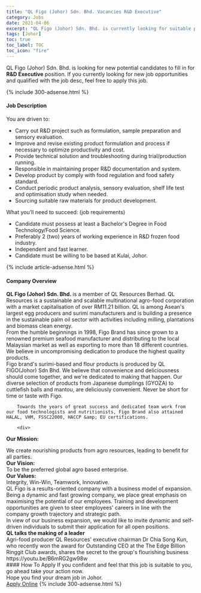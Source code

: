 ```yaml
---
title: "QL Figo (Johor) Sdn. Bhd. Vacancies R&D Executive" 
category: Jobs 
date: 2021-04-06 
excerpt: "QL Figo (Johor) Sdn. Bhd. is currently looking for suitable person to fill in the R&D Executive which based in Johor" 
tags: [Johor] 
toc: true 
toc_label: TOC 
toc_icon: "fire" 
--- 
```


<p>QL Figo (Johor) Sdn. Bhd. is looking for new potential candidates to fill in for <b>R&D Executive</b> position. If you currently looking for new job opportunities and qualified with the job desc, feel free to apply this job.
</p>{% include 300-adsense.html %} 
<div><div><h4>Job Description</h4></div><div><div><span><div><div>You are driven to:</div><ul><li>Carry out R&amp;D project such as formulation, sample preparation and sensory evaluation.</li><li>Improve and revise existing product formulation and process if necessary to optimize productivity and cost.</li><li>Provide technical solution and troubleshooting during trial/production running.</li><li>Responsible in maintaining proper R&amp;D documentation and system.</li><li>Develop product by comply with food regulation and food safety standard.</li><li>Conduct periodic product analysis, sensory evaluation, shelf life test and optimisation study when needed.</li><li>Sourcing suitable raw materials for product development.</li></ul><div><div>What you&#8217;ll need to succeed: (job requirements)</div><ul><li>Candidate must possess at least a Bachelor's Degree in Food Technology/Food Science.</li><li>Preferably 2 (two) years of working experience in R&amp;D frozen food industry.</li><li>Independent and fast learner.</li><li>Candidate must be willing to be based at Kulai, Johor.</li></ul></div></div></span></div></div></div> 
{% include article-adsense.html %} 
<div><div><h4>Company Overview</h4></div><div><div><span><div><div>
<div>
<div>
<strong>QL Figo (Johor) Sdn. Bhd.</strong><strong>&#160;</strong>is a member of QL Resources Berhad. QL Resources is a sustainable and scalable multinational agro-food corporation with a market capitalisation of over RM11.21 billion. QL is among Asean's largest egg producers and surimi manufacturers and is building a presence in the sustainable palm oil sector with activities including milling, plantations and biomass clean energy.</div>
<div>
			From the humble beginnings in 1998, Figo Brand has since grown to a renowned premium seafood manufacturer and distributing to the local Malaysian market as well as exporting to more than 18 different countries. We believe in uncompromising dedication to produce the highest quality products.</div>
<div>
			Figo brand's surimi-based and flour products is produced by QL FIGO(Johor) Sdn Bhd. We believe that convenience and deliciousness should come together, and we're dedicated to making that happen. Our diverse selection of products from Japanese dumplings (GYOZA) to cuttlefish balls and mantou, are deliciously convenient. Never be short for time or taste with Figo.</div>
		
		Towards the years of great success and dedicated team work from our food technologists and nutritionists, Figo Brand also attained HALAL, VHM, FSSC22000, HACCP &amp; EU certifications.
		
		<div>
<strong>Our Mission:</strong></div>
<div>
			We create nourishing products from agro resources, leading to benefit for all parties.</div>
</div>
<div>
<strong>Our Vision:</strong></div>
<div>
		To be the preferred global agro based enterprise.</div>
<div>
<strong>Our Values:</strong></div>
<div>
		Integrity, Win-Win, Teamwork, Innovative.</div>
<div>
		QL Figo is a results-oriented company with a business model of expansion. Being a dynamic and fast growing company, we place great emphasis on maximising the potential of our employees. Training and development opportunities are given to steer employees' careers in line with the company growth trajectory and strategic path.</div>
<div>
		In view of our business expansion, we would like to invite dynamic and self-driven individuals to submit their application for all open positions.</div>
<div>
<strong>QL talks the making of a leader</strong><br>
		Agri-food producer QL Resources' executive chairman Dr Chia Song Kun, who recently won the award for Outstanding CEO at the The Edge Billion Ringgit Club awards, shares the secret to the group's flourishing business</div>
<div>
		https://youtu.be/B6mRG2gw98w</div>
</div></div></span></div></div></div> 
#### How To Apply 
If you confident and feel that this job is suitable to you, go ahead take your action now. <br/> 
Hope you find your dream job in Johor. <br/> 
<a href="https://www.jobstreet.com.my/en/job/r-d-executive-4527447?jobId=jobstreet-my-job-4527447&" class="btn btn--info" target="_blank" rel="nofollow noopenner">Apply Online</a> 
{% include 300-adsense.html %} 
